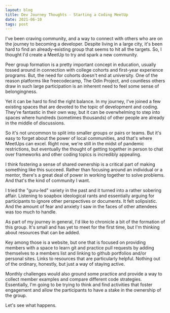 ```yaml
---
layout: blog
title: Dev Journey Thoughts - Starting a Coding MeetUp
date: 2021-06-10
tags: post
---
```


<!-- Excerpt Start -->
I've been craving community, and a way to connect with others who are on the journey to becoming a developer. Despite living in a large city, it's been hard to find an already-existing group that seems to hit all the targets. So, I thought I'd create a MeetUp to try and spark a new community.
<!-- Excerpt End -->

Peer group formation is a pretty important concept in education, usually tossed around in connection with college cohorts and first-year experience programs. But, the need for cohorts doesn't end at university. One of the reason platforms like freecodecamp, The Odin Project, and countless others draw in such large participation is an inherent need to feel some sense of belongingness. 

Yet it can be hard to find the right balance. In my journey, I've joined a few existing spaces that are devoted to the topic of development and coding. They're fantastic in their own way, but it can be overwhelming to step into spaces where hundreds (sometimes thousands) of other people are already in the middle of discussions. 

So it's not uncommon to split into smaller groups or pairs or teams. But it's easy to forget about the power of local communities, and that's where MeetUps can excel. Right now, we're still in the midst of pandemic restrictions, but eventually the thought of getting together in person to chat over frameworks and other coding topics is incredibly appealing.

I think fostering a sense of shared ownership is a critical part of making something like this succeed. Rather than focusing around an individual or a mentor, there's a great deal of power in working together to solve problems. And that's the kind of community I want.

I tried the "guru-led" variety in the past and it turned into a rather sobering affair. Listening to soapbox ideological rants and essentially arguing for participants to ignore other perspectives or documents. It felt solipsistic. And the amount of fear and anxiety I saw in the faces of other attendees was too much to handle. 

As part of my journey in general, I'd like to chronicle a bit of the formation of this group. It's small and has yet to meet for the first time, but I'm thinking about resources that can be added.

Key among those is a website, but one that is focused on providing members with a space to learn git and practice pull requests by adding themselves to a members list and linking to github portfolios and/or personal sites. Links to resources that are particularly helpful. Nothing out of the ordinary, honestly, but just a way of staying active.

Monthly challenges would also ground some practice and provide a way to collect member examples and compare different code strategies. Essentially, I'm going to be trying to think and find activities that foster engagement and allow the participants to have a stake in the ownership of the group.

Let's see what happens.